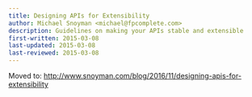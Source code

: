 ```yaml
---
title: Designing APIs for Extensibility
author: Michael Snoyman <michael@fpcomplete.com>
description: Guidelines on making your APIs stable and extensible
first-written: 2015-03-08
last-updated: 2015-03-08
last-reviewed: 2015-03-08
---
```


Moved to: http://www.snoyman.com/blog/2016/11/designing-apis-for-extensibility
